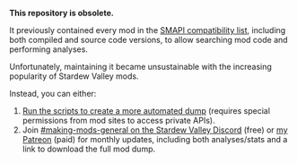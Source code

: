 **This repository is obsolete.**

It previously contained every mod in the [SMAPI compatibility list](https://stardewvalleywiki.com/Modding:SMAPI_compatibility),
including both compiled and source code versions, to allow searching mod code and performing analyses.

Unfortunately, maintaining it became unsustainable with the increasing popularity of Stardew Valley mods.

Instead, you can either:
1. [Run the scripts to create a more automated dump](https://github.com/Pathoschild/StardewScripts) (requires special
   permissions from mod sites to access private APIs).
2. Join [#making-mods-general on the Stardew Valley Discord](https://smapi.io/community#Discord) (free) or
   [my Patreon](https://www.patreon.com/pathoschild) (paid) for monthly updates, including both analyses/stats and a
   link to download the full mod dump.

